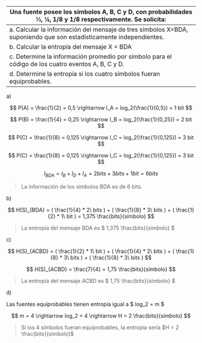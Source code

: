 | Una fuente posee los símbolos A, B, C y D, con probabilidades 1⁄2, 1⁄4, 1/8 y 1/8 respectivamente. Se solicita:    |
| ------------------------------------------------------------------------------------------------------------------ |
| a. Calcular la información del mensaje de tres símbolos X=BDA, suponiendo que son estadísticamente independientes. |
| b. Calcular la entropía del mensaje X = BDA                                                                        |
| c. Determine la información promedio por símbolo para el código de los cuatro eventos A, B, C y D.                 |
| d. Determine la entropía si los cuatro símbolos fueran equiprobables.                                              |

a)

$$
P(A) = \frac{1}{2} = 0,5   \rightarrow   I_A = log_2(\frac{1}{0,5}) = 1 bit
$$

$$
P(B) = \frac{1}{4} = 0,25   \rightarrow   I_B = log_2(\frac{1}{0,25}) = 2 bit
$$

$$
P(C) = \frac{1}{8} = 0,125   \rightarrow   I_C = log_2(\frac{1}{0,125}) = 3 bit
$$

$$
P(C) = \frac{1}{8} = 0,125   \rightarrow   I_C = log_2(\frac{1}{0,125}) = 3 bit
$$

$$
I_{BDA} = I_B + I_D + I_A = 2 bits + 3 bits + 1 bit = 6 bits
$$

> La información de los símbolos BDA es de 6 bits.

b)

$$
H(S)_{BDA} = ( \frac{1}{4} * 2\ bits ) + ( \frac{1}{8} * 3\ bits ) + ( \frac{1}{2} * 1\ bit ) = 1,375 \frac{bits}{símbolo}
$$

> La entropía del mensaje BDA es $ 1,375 \frac{bits}{símbolo} $

c)

$$
H(S)_{ACBD} = ( \frac{1}{2} * 1\ bit ) + ( \frac{1}{4} * 2\ bits ) + ( \frac{1}{8} * 3\ bits ) + ( \frac{1}{8} * 3\ bits )
$$

$$
H(S)_{ACBD} = \frac{7}{4} = 1,75 \frac{bits}{símbolo}
$$

> La entropía del mensaje ACBD es $ 1,75 \frac{bits}{símbolo} $

d)

Las fuentes equiprobables tienen entropía igual a $ log_2 = m $

$$
m = 4   \rightarrow  log_2 = 4   \rightarrow  H = 2 \frac{bits}{símbolo}
$$

> Si los 4 símbolos fueran equiprobables, la entropía sería $H = 2 \frac{bits}{símbolo}$

